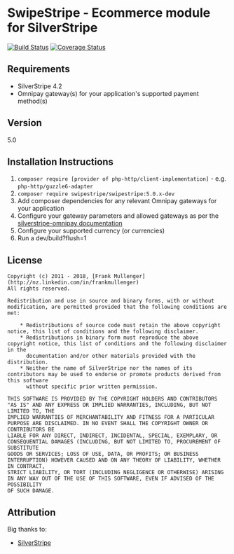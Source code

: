 # SwipeStripe - Ecommerce module for SilverStripe
[![Build Status](https://travis-ci.org/littlegiant/silverstripe-swipestripe.svg?branch=5.0)](https://travis-ci.org/littlegiant/silverstripe-swipestripe)
[![Coverage Status](https://coveralls.io/repos/github/littlegiant/silverstripe-swipestripe/badge.svg?branch=5.0)](https://coveralls.io/github/littlegiant/silverstripe-swipestripe?branch=5.0)

## Requirements
* SilverStripe 4.2
* Omnipay gateway(s) for your application's supported payment method(s)

## Version
5.0

## Installation Instructions
1. `composer require [provider of php-http/client-implementation]` - e.g. `php-http/guzzle6-adapter` 
2. `composer require swipestripe/swipestripe:5.0.x-dev`
3. Add composer dependencies for any relevant Omnipay gateways for your application
4. Configure your gateway parameters and allowed gateways as per the [silverstripe-omnipay documentation](https://github.com/silverstripe/silverstripe-omnipay/blob/master/docs/en/Configuration.md)
5. Configure your supported currency (or currencies)
6. Run a dev/build?flush=1

## License
	Copyright (c) 2011 - 2018, [Frank Mullenger](http://nz.linkedin.com/in/frankmullenger)
	All rights reserved.

	Redistribution and use in source and binary forms, with or without modification, are permitted provided that the following conditions are met:

	    * Redistributions of source code must retain the above copyright notice, this list of conditions and the following disclaimer.
	    * Redistributions in binary form must reproduce the above copyright notice, this list of conditions and the following disclaimer in the 
	      documentation and/or other materials provided with the distribution.
	    * Neither the name of SilverStripe nor the names of its contributors may be used to endorse or promote products derived from this software 
	      without specific prior written permission.

	THIS SOFTWARE IS PROVIDED BY THE COPYRIGHT HOLDERS AND CONTRIBUTORS "AS IS" AND ANY EXPRESS OR IMPLIED WARRANTIES, INCLUDING, BUT NOT LIMITED TO, THE 
	IMPLIED WARRANTIES OF MERCHANTABILITY AND FITNESS FOR A PARTICULAR PURPOSE ARE DISCLAIMED. IN NO EVENT SHALL THE COPYRIGHT OWNER OR CONTRIBUTORS BE 
	LIABLE FOR ANY DIRECT, INDIRECT, INCIDENTAL, SPECIAL, EXEMPLARY, OR CONSEQUENTIAL DAMAGES (INCLUDING, BUT NOT LIMITED TO, PROCUREMENT OF SUBSTITUTE 
	GOODS OR SERVICES; LOSS OF USE, DATA, OR PROFITS; OR BUSINESS INTERRUPTION) HOWEVER CAUSED AND ON ANY THEORY OF LIABILITY, WHETHER IN CONTRACT, 
	STRICT LIABILITY, OR TORT (INCLUDING NEGLIGENCE OR OTHERWISE) ARISING IN ANY WAY OUT OF THE USE OF THIS SOFTWARE, EVEN IF ADVISED OF THE POSSIBILITY 
	OF SUCH DAMAGE.

## Attribution
Big thanks to:

* [SilverStripe](http://http://www.silverstripe.com/)
